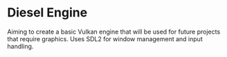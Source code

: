 # Diesel Engine

Aiming to create a basic Vulkan engine that will be used for future projects that require graphics. Uses SDL2 for window management and input handling. 